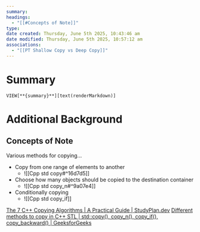 ```yaml
---
summary: 
headings:
  - "[[#Concepts of Note]]"
type: 
date created: Thursday, June 5th 2025, 10:43:46 am
date modified: Thursday, June 5th 2025, 10:57:12 am
associations:
  - "[[PT Shallow Copy vs Deep Copy]]"
---
```

# Summary
`VIEW[**{summary}**][text(renderMarkdown)]`

# Additional Background

## Concepts of Note

Various methods for copying...
- Copy from one range of elements to another
	- ![[Cpp std copy#^16d7d5]]
- Choose how many objects should be copied to the destination container
	- ![[Cpp std copy_n#^9a07e4]]
- Conditionally copying
	- ![[Cpp std copy_if]]

[The 7 C++ Copying Algorithms \| A Practical Guide \| StudyPlan.dev](https://www.studyplan.dev/pro-cpp/copy-algorithms)
[Different methods to copy in C++ STL \| std::copy(), copy\_n(), copy\_if(), copy\_backward() \| GeeksforGeeks](https://www.geeksforgeeks.org/different-methods-copy-c-stl-stdcopy-copy_n-copy_if-copy_backward/)